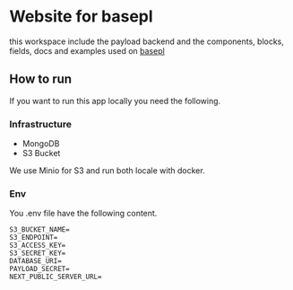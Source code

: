 # Website for basepl 
this workspace include the payload backend and the components, blocks, fields, docs and examples used on [basepl](https://basepl.com)

## How to run 

If you want to run this app locally you need the following. 

### Infrastructure 

- MongoDB 
- S3 Bucket 

We use Minio for S3 and run both locale with docker. 

### Env

You .env file have the following content. 

```.env
S3_BUCKET_NAME=
S3_ENDPOINT=
S3_ACCESS_KEY=
S3_SECRET_KEY=
DATABASE_URI=
PAYLOAD_SECRET=
NEXT_PUBLIC_SERVER_URL=

```
